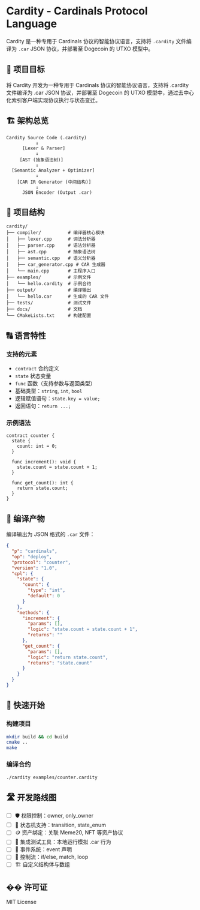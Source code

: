 # Cardity - Cardinals Protocol Language

Cardity 是一种专用于 Cardinals 协议的智能协议语言，支持将 `.cardity` 文件编译为 `.car` JSON 协议，并部署至 Dogecoin 的 UTXO 模型中。

## 🎯 项目目标

将 Cardity 开发为一种专用于 Cardinals 协议的智能协议语言，支持将 .cardity 文件编译为 .car JSON 协议，并部署至 Dogecoin 的 UTXO 模型中，通过去中心化索引客户端实现协议执行与状态变迁。

## 🏗️ 架构总览

```
Cardity Source Code (.cardity)
           ↓
      [Lexer & Parser]
           ↓
     [AST (抽象语法树)]
           ↓
  [Semantic Analyzer + Optimizer]
           ↓
    [CAR IR Generator (中间结构)]
           ↓
      JSON Encoder (Output .car)
```

## 📁 项目结构

```
cardity/
├── compiler/          # 编译器核心模块
│   ├── lexer.cpp      # 词法分析器
│   ├── parser.cpp     # 语法分析器
│   ├── ast.cpp        # 抽象语法树
│   ├── semantic.cpp   # 语义分析器
│   ├── car_generator.cpp # CAR 生成器
│   └── main.cpp       # 主程序入口
├── examples/          # 示例文件
│   └── hello.cardity  # 示例合约
├── output/            # 编译输出
│   └── hello.car      # 生成的 CAR 文件
├── tests/             # 测试文件
├── docs/              # 文档
└── CMakeLists.txt     # 构建配置
```

## 🔠 语言特性

### 支持的元素
- `contract` 合约定义
- `state` 状态变量
- `func` 函数（支持参数与返回类型）
- 基础类型：`string`, `int`, `bool`
- 逻辑赋值语句：`state.key = value;`
- 返回语句：`return ...;`

### 示例语法

```cardity
contract counter {
  state {
    count: int = 0;
  }

  func increment(): void {
    state.count = state.count + 1;
  }

  func get_count(): int {
    return state.count;
  }
}
```

## 🧠 编译产物

编译输出为 JSON 格式的 `.car` 文件：

```json
{
  "p": "cardinals",
  "op": "deploy",
  "protocol": "counter",
  "version": "1.0",
  "cpl": {
    "state": {
      "count": {
        "type": "int",
        "default": 0
      }
    },
    "methods": {
      "increment": {
        "params": [],
        "logic": "state.count = state.count + 1",
        "returns": ""
      },
      "get_count": {
        "params": [],
        "logic": "return state.count",
        "returns": "state.count"
      }
    }
  }
}
```

## 🚀 快速开始

### 构建项目
```bash
mkdir build && cd build
cmake ..
make
```

### 编译合约
```bash
./cardity examples/counter.cardity
```

## 🛣️ 开发路线图

- [ ] 🛡️ 权限控制：owner, only_owner
- [ ] 🔁 状态机支持：transition, state_enum
- [ ] 🪙 资产绑定：关联 Meme20, NFT 等资产协议
- [ ] 🧪 集成测试工具：本地运行模拟 .car 行为
- [ ] 📝 事件系统：event 声明
- [ ] 🔀 控制流：if/else, match, loop
- [ ] 🏗️ 自定义结构体与数组

## �� 许可证

MIT License 